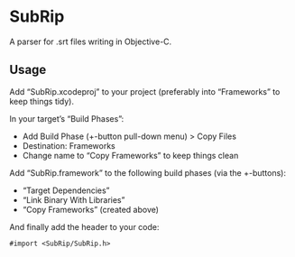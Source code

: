 SubRip
======

A parser for .srt files writing in Objective-C.

Usage
-----

Add “SubRip.xcodeproj” to your project (preferably into “Frameworks” to keep things tidy).

In your target’s “Build Phases”:

* Add Build Phase (+-button pull-down menu) > Copy Files
* Destination: Frameworks
* Change name to “Copy Frameworks” to keep things clean

Add “SubRip.framework” to the following build phases (via the +-buttons):

* “Target Dependencies”
* “Link Binary With Libraries”
* “Copy Frameworks” (created above)

And finally add the header to your code:

    #import <SubRip/SubRip.h>

